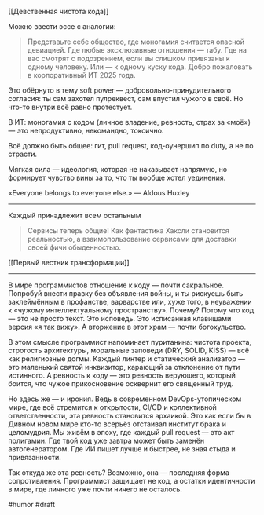 [[Девственная чистота кода]]

Можно ввести эссе с аналогии:

> Представьте себе общество, где моногамия считается опасной девиацией. Где любые эксклюзивные отношения — табу. Где на вас смотрят с подозрением, если вы слишком привязаны к одному человеку. Или — к одному куску кода. Добро пожаловать в корпоративный ИТ 2025 года.

Это обёрнуто в тему soft power — добровольно-принудительного согласия: ты сам захотел пулреквест, сам впустил чужого в своё. Но что-то внутри всё равно протестует.

В ИТ: моногамия с кодом (личное владение, ревность, страх за «моё») — это непродуктивно, некомандно, токсично.

Всё должно быть общее: гит, pull request, код-оунершип по duty, а не по страсти.

Мягкая сила — идеология, которая не наказывает напрямую, но формирует чувство вины за то, что ты вообще хотел уединения.

«Everyone belongs to everyone else.» — Aldous Huxley

----

Каждый принадлежит всем остальным
> Сервисы теперь общие! Как фантастика Хаксли становится реальностью, а взаимопользование сервисами для доставки своей фичи обыденностью. 

[[Первый вестник трансформации]]

----

В мире программистов отношение к коду — почти сакральное. Попробуй внести правку без объявления войны, и ты рискуешь быть заклеймённым в профанстве, варварстве или, хуже того, в неуважении к «чужому интеллектуальному пространству». Почему? Потому что код — это не просто текст. Это исповедь. Это исписанная клавишами версия «я так вижу». А вторжение в этот храм — почти богохульство.

В этом смысле программист напоминает пуританина: чистота проекта, строгость архитектуры, моральные заповеди (DRY, SOLID, KISS) — всё как религиозные догмы. Каждый линтер и статический анализатор — это маленький святой инквизитор, карающий за отклонение от пути истинного. А ревность к коду — это ревность верующего, который боится, что чужое прикосновение осквернит его священный труд.

Но здесь же — и ирония. Ведь в современном DevOps-утопическом мире, где всё стремится к открытости, CI/CD и коллективной ответственности, эта ревность становится архаикой. Это как если бы в Дивном новом мире кто-то всерьёз отстаивал институт брака и целомудрия. Мы живём в эпоху, где каждый pull request — это акт полигамии. Где твой код уже завтра может быть заменён автогенератором. Где ИИ пишет лучше и быстрее, не зная стыда и привязанности.

Так откуда же эта ревность? Возможно, она — последняя форма сопротивления. Программист защищает не код, а остатки идентичности в мире, где личного уже почти ничего не осталось.

#humor #draft